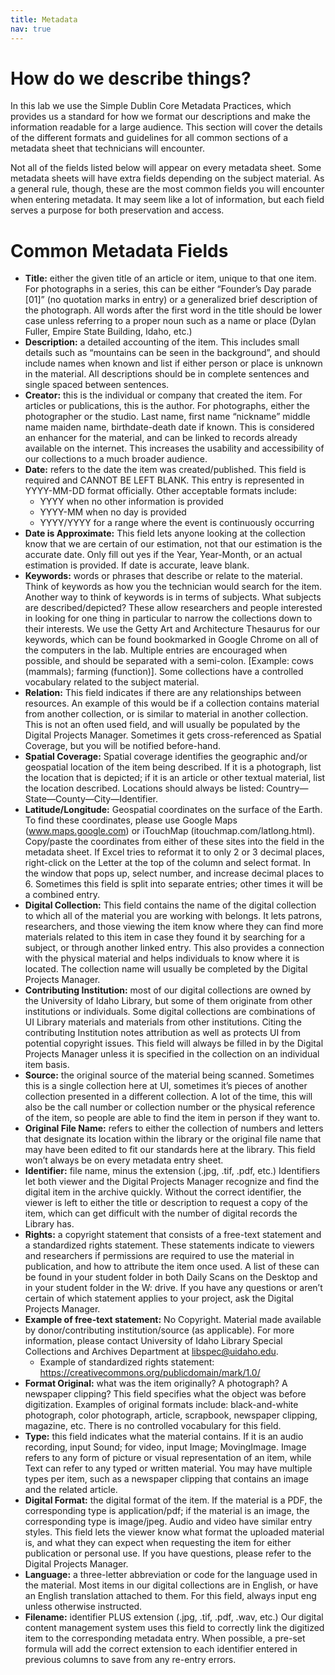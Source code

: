 ```yaml
---
title: Metadata
nav: true
---
```


# How do we describe things?

In this lab we use the Simple Dublin Core Metadata Practices, which provides us a standard for how we format our descriptions and make the information readable for a large audience. This section will cover the details of the different formats and guidelines for all common sections of a metadata sheet that technicians will encounter.

Not all of the fields listed below will appear on every metadata sheet. Some metadata sheets will have extra fields depending on the subject material. As a general rule, though, these are the most common fields you will encounter when entering metadata. It may seem like a lot of information, but each field serves a purpose for both preservation and access.

# Common Metadata Fields

- **Title:** either the given title of an article or item, unique to that one item. For photographs in a series, this can be either “Founder’s Day parade [01]” (no quotation marks in entry) or a generalized brief description of the photograph. All words after the first word in the title should be lower case unless referring to a proper noun such as a name or place (Dylan Fuller, Empire State Building, Idaho, etc.)  
- **Description:** a detailed accounting of the item. This includes small details such as “mountains can be seen in the background”, and should include names when known and list if either person or place is unknown in the material. All descriptions should be in complete sentences and single spaced between sentences. 
- **Creator:** this is the individual or company that created the item. For articles or publications, this is the author. For photographs, either the photographer or the studio. Last name, first name “nickname” middle name maiden name, birthdate-death date if known. This is considered an enhancer for the material, and can be linked to records already available on the internet. This increases the usability and accessibility of our collections to a much broader audience.
- **Date:** refers to the date the item was created/published. This field is required and CANNOT BE LEFT BLANK. This entry is represented in YYYY-MM-DD format officially. Other acceptable formats include: 
    - YYYY when no other information is provided
    - YYYY-MM when no day is provided
    - YYYY/YYYY for a range where the event is continuously occurring
- **Date is Approximate:** This field lets anyone looking at the collection know that we are certain of our estimation, not that our estimation is the accurate date. Only fill out yes if the Year, Year-Month, or an actual estimation is provided. If date is accurate, leave blank. 
- **Keywords:** words or phrases that describe or relate to the material. Think of keywords as how you the technician would search for the item. Another way to think of keywords is in terms of subjects. What subjects are described/depicted? These allow researchers and people interested in looking for one thing in particular to narrow the collections down to their interests. We use the Getty Art and Architecture Thesaurus for our keywords, which can be found bookmarked in Google Chrome on all of the computers in the lab. Multiple entries are encouraged when possible, and should be separated with a semi-colon. [Example: cows (mammals); farming (function)]. Some collections have a controlled vocabulary related to the subject material.
- **Relation:** This field indicates if there are any relationships between resources. An example of this would be if a collection contains material from another collection, or is similar to material in another collection. This is not an often used field, and will usually be populated by the Digital Projects Manager.  Sometimes it gets cross-referenced as Spatial Coverage, but you will be notified before-hand.
- **Spatial Coverage:** Spatial coverage identifies the geographic and/or geospatial location of the item being described. If it is a photograph, list the location that is depicted; if it is an article or other textual material, list the location described. Locations should always be listed: Country—State—County—City—Identifier. 
- **Latitude/Longitude:** Geospatial coordinates on the surface of the Earth. To find these coordinates, please use Google Maps (www.maps.google.com) or iTouchMap (itouchmap.com/latlong.html). Copy/paste the coordinates from either of these sites into the field in the metadata sheet. If Excel tries to reformat it to only 2 or 3 decimal places, right-click on the Letter at the top of the column and select format. In the window that pops up, select number, and increase decimal places to 6. Sometimes this field is split into separate entries; other times it will be a combined entry.
- **Digital Collection:** This field contains the name of the digital collection to which all of the material you are working with belongs. It lets patrons, researchers, and those viewing the item know where they can find more materials related to this item in case they found it by searching for a subject, or through another linked entry. This also provides a connection with the physical material and helps individuals to know where it is located. The collection name will usually be completed by the Digital Projects Manager.
- **Contributing Institution:** most of our digital collections are owned by the University of Idaho Library, but some of them originate from other institutions or individuals. Some digital collections are combinations of UI Library materials and materials from other institutions. Citing the contributing Institution notes attribution as well as protects UI from potential copyright issues. This field will always be filled in by the Digital Projects Manager unless it is specified in the collection on an individual item basis. 
- **Source:** the original source of the material being scanned. Sometimes this is a single collection here at UI, sometimes it’s pieces of another collection presented in a different collection. A lot of the time, this will also be the call number or collection number or the physical reference of the item, so people are able to find the item in person if they want to.
- **Original File Name:** refers to either the collection of numbers and letters that designate its location within the library or the original file name that may have been edited to fit our standards here at the library. This field won’t always be on every metadata entry sheet.
- **Identifier:** file name, minus the extension (.jpg, .tif, .pdf, etc.) Identifiers let both viewer and the Digital Projects Manager recognize and find the digital item in the archive quickly. Without the correct identifier, the viewer is left to either the title or description to request a copy of the item, which can get difficult with the number of digital records the Library has.
- **Rights:** a copyright statement that consists of a free-text statement and a standardized rights statement. These statements indicate to viewers and researchers if permissions are required to use the material in publication, and how to attribute the item once used. A list of these can be found in your student folder in both Daily Scans on the Desktop and in your student folder in the W: drive. If you have any questions or aren’t certain of which statement applies to your project, ask the Digital Projects Manager. 
- **Example of free-text statement:** No Copyright. Material made available by donor/contributing institution/source (as applicable). For more information, please contact University of Idaho Library Special Collections and Archives Department at libspec@uidaho.edu. 
    - Example of standardized rights statement: https://creativecommons.org/publicdomain/mark/1.0/
- **Format Original:** what was the item originally? A photograph? A newspaper clipping? This field specifies what the object was before digitization. Examples of original formats include: black-and-white photograph, color photograph, article, scrapbook, newspaper clipping, magazine, etc. There is no controlled vocabulary for this field. 
- **Type:** this field indicates what the material contains. If it is an audio recording, input Sound; for video, input Image; MovingImage. Image refers to any form of picture or visual representation of an item, while Text can refer to any typed or written material. You may have multiple types per item, such as a newspaper clipping that contains an image and the related article. 
- **Digital Format:** the digital format of the item. If the material is a PDF, the corresponding type is application/pdf; if the material is an image, the corresponding type is image/jpeg. Audio and video have similar entry styles. This field lets the viewer know what format the uploaded material is, and what they can expect when requesting the item for either publication or personal use. If you have questions, please refer to the Digital Projects Manager.
- **Language:** a three-letter abbreviation or code for the language used in the material. Most items in our digital collections are in English, or have an English translation attached to them. For this field, always input eng unless otherwise instructed.
- **Filename:** identifier PLUS extension (.jpg, .tif, .pdf, .wav, etc.) Our digital content management system uses this field to correctly link the digitized item to the corresponding metadata entry. When possible, a pre-set formula will add the correct extension to each identifier entered in previous columns to save from any re-entry errors.  